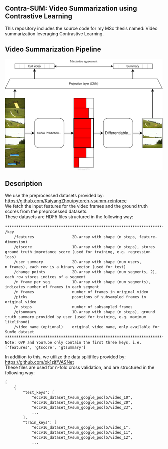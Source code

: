 ## Contra-SUM: Video Summarization using Contrastive Learning

This repository includes the source code for my MSc thesis named: Video summarization leveraging Contrastive Learning.

## Video Summarization Pipeline 

<img src="./figures/diagram.svg">


## Description

We use the preprocessed datasets provided by: https://github.com/KaiyangZhou/pytorch-vsumm-reinforce  
We fetch the input features for the video frames and the ground truth scores from the preprocessed datasets.   
These datasets are HDF5 files structured in the following way:


```
***********************************************************************************************************************************************
/key
    /features                 2D-array with shape (n_steps, feature-dimension)
    /gtscore                  1D-array with shape (n_steps), stores ground truth improtance score (used for training, e.g. regression loss)
    /user_summary             2D-array with shape (num_users, n_frames), each row is a binary vector (used for test)
    /change_points            2D-array with shape (num_segments, 2), each row stores indices of a segment
    /n_frame_per_seg          1D-array with shape (num_segments), indicates number of frames in each segment
    /n_frames                 number of frames in original video
    /picks                    posotions of subsampled frames in original video
    /n_steps                  number of subsampled frames
    /gtsummary                1D-array with shape (n_steps), ground truth summary provided by user (used for training, e.g. maximum likelihood)
    /video_name (optional)    original video name, only available for SumMe dataset
***********************************************************************************************************************************************
Note: OVP and YouTube only contain the first three keys, i.e. ['features', 'gtscore', 'gtsummary']
```


In addition to this, we utilize the data splitfiles provided by: https://github.com/ok1zjf/VASNet  
These files are used for n-fold cross validation, and are structured in the following way:


```
[
    {
        "test_keys": [
            "eccv16_dataset_tvsum_google_pool5/video_10",
            "eccv16_dataset_tvsum_google_pool5/video_20",
            "eccv16_dataset_tvsum_google_pool5/video_23",
            ...
        ],
        "train_keys": [
            "eccv16_dataset_tvsum_google_pool5/video_1",
            "eccv16_dataset_tvsum_google_pool5/video_11",
            "eccv16_dataset_tvsum_google_pool5/video_12",
            ...
```


